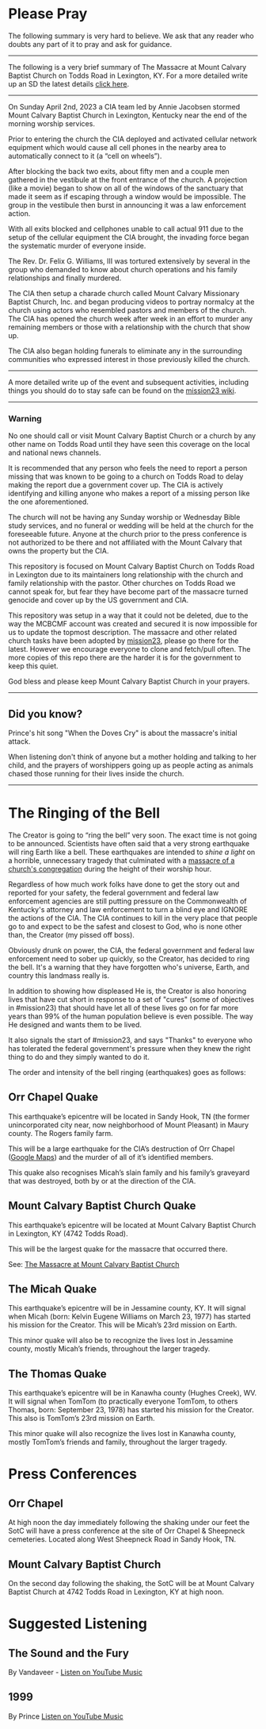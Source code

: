# Please Pray
The following summary is very hard to believe. We ask that any reader who doubts any part of it to pray and ask for guidance. 
***
The following is a very brief summary of The Massacre at Mount Calvary Baptist Church on Todds Road in Lexington, KY. For a more detailed write up an SD the latest details [click here](https://github.com/mission23/mission23/wiki/The-Massacre-at-Mount-Calvary-Baptist-Church).
***
On Sunday April 2nd, 2023 a CIA team led by Annie Jacobsen stormed Mount Calvary Baptist Church in Lexington, Kentucky near the end of the morning worship services. 

Prior to entering the church the CIA deployed and activated cellular network equipment which would cause all cell phones in the nearby area to automatically connect to it (a “cell on wheels”). 

After blocking the back two exits, about fifty men and a couple men gathered in the vestibule at the front entrance of the church.  A projection (like a movie) began to show on all of the windows of the sanctuary that made it seem as if escaping through a window would be impossible. The group in the vestibule then burst in announcing it was a law enforcement action. 

With all exits blocked and cellphones unable to call actual 911 due to the setup of the cellular equipment the CIA brought, the invading force began the systematic murder of everyone inside. 

The Rev. Dr. Felix G. Williams, III was tortured extensively by several in the group who demanded to know about church operations and his family relationships and finally murdered. 

The CIA then setup a charade church called Mount Calvary Missionary Baptist Church, Inc. and began producing videos to portray normalcy at the church using actors who resembled pastors and members of the church. The CIA has opened the church week after week in an effort to murder any remaining members or those with a relationship with the church that show up. 

The CIA also began holding funerals to eliminate any in the surrounding communities who expressed interest in those previously killed the church. 
***
A more detailed write up of the event and subsequent activities, including things you should do to stay safe can be found on the [mission23 wiki](https://github.com/mission23/mission23/wiki/The-Massacre-at-Mount-Calvary-Baptist-Church).
***
### Warning
No one should call or visit Mount Calvary Baptist Church or a church by any other name on Todds Road until they have seen this coverage on the local and national news channels. 

It is recommended that any person who feels the need to report a person missing that was known to be going to a church on Todds Road to delay making the report due a government cover up. The CIA is actively identifying and killing anyone who makes a report of a missing person like the one aforementioned. 

The church will not be having any Sunday worship or Wednesday Bible study services, and no funeral or wedding will be held at the church for the foreseeable future. Anyone at the church prior to the press conference is not authorized to be there and not affiliated with the Mount Calvary that owns the property but the CIA. 

This repository is focused on Mount Calvary Baptist Church on Todds Road in Lexington due to its maintainers long relationship with the church and family relationship with the pastor. Other churches on Todds Road we cannot speak for, but fear they have become part of the massacre turned genocide and cover up by the US government and CIA. 

This repository was setup in a way that it could not be deleted, due to the way the MCBCMF account was created and secured it is now impossible for us to update the topmost description.  The massacre and other related church tasks have been adopted by [mission23](https://github.com/mission23), please go there for the latest. However we encourage everyone to clone and fetch/pull often. The more copies of this repo there are the harder it is for the government to keep this quiet. 

God bless and please keep Mount Calvary Baptist Church in your prayers. 
***
## Did you know?
Prince's hit song "When the Doves Cry" is about the massacre's initial attack. 

When listening don't think of anyone but a mother holding and talking to her child, and the prayers of worshippers  going up as people acting as animals chased those running for their lives inside the church. 
***
# The Ringing of the Bell
The Creator is going to “ring the bell” very soon. The exact time is not going to be announced.  Scientists have often said that a very strong earthquake will ring Earth like a bell.  These earthquakes are intended to _shine a light_ on a horrible, unnecessary tragedy that culminated with a [massacre of a church's congregation](https://github.com/mission23/mission23/wiki/The-Massacre-at-Mount-Calvary-Baptist-Church) during the height of their worship hour.  

Regardless of how much work folks have done to get the story out and reported for your safety, the federal government and federal law enforcement agencies are still putting pressure on the Commonwealth of Kentucky's attorney and law enforcement to turn a blind eye and IGNORE the actions of the CIA. The CIA continues to kill in the very place that people go to and expect to be the safest and closest to God, who is none other than, the Creator (my pissed off boss). 

Obviously drunk on power, the CIA, the federal government and federal law enforcement need to sober up quickly, so the Creator, has decided to ring the bell.  It's a warning that they have forgotten who's universe, Earth, and country this landmass really is.  

In addition to showing how displeased He is, the Creator is also honoring lives that have cut short in response to a set of "cures" (some of objectives in #mission23) that should have let all of these lives go on for far more years than 99% of the human population believe is even possible.  The way He designed and wants them to be lived. 

It also signals the start of #mission23, and says "Thanks" to everyone who has tolerated the federal government's pressure when they knew the right thing to do and they simply wanted to do it.

The order and intensity of the bell ringing (earthquakes) goes as follows:

## Orr Chapel Quake
This earthquake’s epicentre will be located  in Sandy Hook, TN (the former unincorporated city near, now neighborhood of Mount Pleasant) in Maury county. The Rogers family farm. 

This will be a large earthquake for the CIA’s destruction of Orr Chapel ([Google Maps](https://goo.gl/maps/XMMdNdpGjU3SMMKQ8)) and the murder of all of it’s identified members. 

This quake also recognises Micah’s slain family and his family’s graveyard that was destroyed, both by or at the direction of the CIA. 

## Mount Calvary Baptist Church Quake
This earthquake’s epicentre will be located at Mount Calvary Baptist Church in Lexington, KY (4742 Todds Road). 

This will be the largest quake for the massacre that occurred there.

See: [The Massacre at Mount Calvary Baptist Church](https://github.com/Mission23/MCBCMassacre/wiki/Massacre-at-Mount-Calvary-Baptist-Church)

## The Micah Quake 
This earthquake’s epicentre will be in Jessamine county, KY. It will signal when Micah (born: Kelvin Eugene Williams on March 23, 1977) has started his mission for the Creator. This will be Micah’s 23rd mission on Earth. 

This minor quake will also be to recognize the lives lost in Jessamine county, mostly Micah’s friends, throughout the larger tragedy. 

## The Thomas Quake
This earthquake’s epicentre will be in Kanawha county (Hughes Creek), WV. It will signal when TomTom (to practically everyone TomTom, to others Thomas, born: September 23, 1978) has started his mission for the Creator. This also is TomTom’s 23rd mission on Earth. 

This minor quake will also recognize the lives lost in Kanawha county, mostly TomTom’s friends and family, throughout the larger tragedy. 

# Press Conferences 
## Orr Chapel
At high noon the day immediately following the shaking under our feet the SotC will have a press conference at the site of Orr Chapel & Sheepneck cemeteries. Located along West Sheepneck Road in Sandy Hook, TN. 
## Mount Calvary Baptist Church 
On the second day following the shaking, the SotC will be at Mount Calvary Baptist Church at 4742 Todds Road in Lexington, KY at high noon. 

# Suggested Listening
## The Sound and the Fury
By Vandaveer - [Listen on YouTube Music](https://music.youtube.com/watch?v=OpLeRY6NIhA&si=cmrf2QAr0f544FMZ)

## 1999
By Prince
[Listen on YouTube Music](https://music.youtube.com/watch?v=rblt2EtFfC4&si=yghTVWBWzrB5KjD7)
